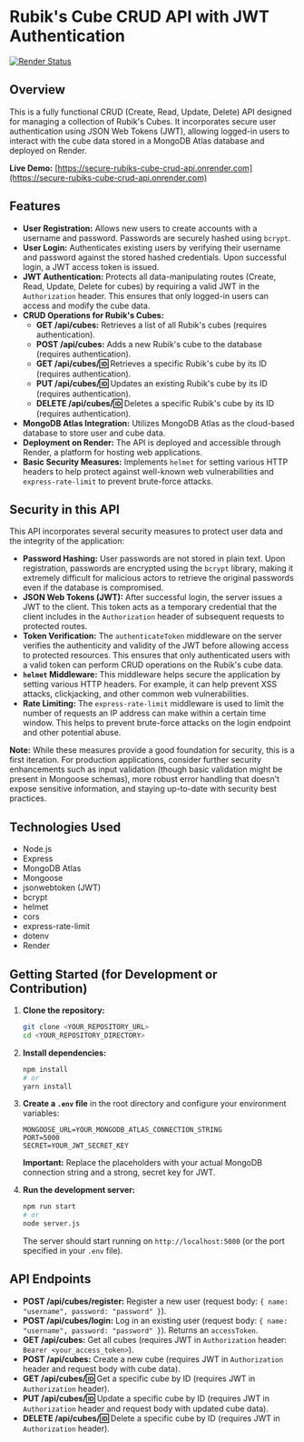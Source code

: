 # Rubik's Cube CRUD API with JWT Authentication

[![Render Status](https://img.shields.io/render/secure-rubiks-cube-crud-api)](https://secure-rubiks-cube-crud-api.onrender.com)

## Overview

This is a fully functional CRUD (Create, Read, Update, Delete) API designed for managing a collection of Rubik's Cubes. It incorporates secure user authentication using JSON Web Tokens (JWT), allowing logged-in users to interact with the cube data stored in a MongoDB Atlas database and deployed on Render.

**Live Demo:** [https://secure-rubiks-cube-crud-api.onrender.com](https://secure-rubiks-cube-crud-api.onrender.com)

## Features

* **User Registration:** Allows new users to create accounts with a username and password. Passwords are securely hashed using `bcrypt`.
* **User Login:** Authenticates existing users by verifying their username and password against the stored hashed credentials. Upon successful login, a JWT access token is issued.
* **JWT Authentication:** Protects all data-manipulating routes (Create, Read, Update, Delete for cubes) by requiring a valid JWT in the `Authorization` header. This ensures that only logged-in users can access and modify the cube data.
* **CRUD Operations for Rubik's Cubes:**
    * **GET /api/cubes:** Retrieves a list of all Rubik's cubes (requires authentication).
    * **POST /api/cubes:** Adds a new Rubik's cube to the database (requires authentication).
    * **GET /api/cubes/:id:** Retrieves a specific Rubik's cube by its ID (requires authentication).
    * **PUT /api/cubes/:id:** Updates an existing Rubik's cube by its ID (requires authentication).
    * **DELETE /api/cubes/:id:** Deletes a specific Rubik's cube by its ID (requires authentication).
* **MongoDB Atlas Integration:** Utilizes MongoDB Atlas as the cloud-based database to store user and cube data.
* **Deployment on Render:** The API is deployed and accessible through Render, a platform for hosting web applications.
* **Basic Security Measures:** Implements `helmet` for setting various HTTP headers to help protect against well-known web vulnerabilities and `express-rate-limit` to prevent brute-force attacks.

## Security in this API

This API incorporates several security measures to protect user data and the integrity of the application:

* **Password Hashing:** User passwords are not stored in plain text. Upon registration, passwords are encrypted using the `bcrypt` library, making it extremely difficult for malicious actors to retrieve the original passwords even if the database is compromised.
* **JSON Web Tokens (JWT):** After successful login, the server issues a JWT to the client. This token acts as a temporary credential that the client includes in the `Authorization` header of subsequent requests to protected routes.
* **Token Verification:** The `authenticateToken` middleware on the server verifies the authenticity and validity of the JWT before allowing access to protected resources. This ensures that only authenticated users with a valid token can perform CRUD operations on the Rubik's cube data.
* **`helmet` Middleware:** This middleware helps secure the application by setting various HTTP headers. For example, it can help prevent XSS attacks, clickjacking, and other common web vulnerabilities.
* **Rate Limiting:** The `express-rate-limit` middleware is used to limit the number of requests an IP address can make within a certain time window. This helps to prevent brute-force attacks on the login endpoint and other potential abuse.

**Note:** While these measures provide a good foundation for security, this is a first iteration. For production applications, consider further security enhancements such as input validation (though basic validation might be present in Mongoose schemas), more robust error handling that doesn't expose sensitive information, and staying up-to-date with security best practices.

## Technologies Used

* Node.js
* Express
* MongoDB Atlas
* Mongoose
* jsonwebtoken (JWT)
* bcrypt
* helmet
* cors
* express-rate-limit
* dotenv
* Render

## Getting Started (for Development or Contribution)

1.  **Clone the repository:**
    ```bash
    git clone <YOUR_REPOSITORY_URL>
    cd <YOUR_REPOSITORY_DIRECTORY>
    ```

2.  **Install dependencies:**
    ```bash
    npm install
    # or
    yarn install
    ```

3.  **Create a `.env` file** in the root directory and configure your environment variables:
    ```env
    MONGOOSE_URL=YOUR_MONGODB_ATLAS_CONNECTION_STRING
    PORT=5000
    SECRET=YOUR_JWT_SECRET_KEY
    ```
    **Important:** Replace the placeholders with your actual MongoDB connection string and a strong, secret key for JWT.

4.  **Run the development server:**
    ```bash
    npm run start
    # or
    node server.js
    ```
    The server should start running on `http://localhost:5000` (or the port specified in your `.env` file).

## API Endpoints

* **POST /api/cubes/register:** Register a new user (request body: `{ name: "username", password: "password" }`).
* **POST /api/cubes/login:** Log in an existing user (request body: `{ name: "username", password: "password" }`). Returns an `accessToken`.
* **GET /api/cubes:** Get all cubes (requires JWT in `Authorization` header: `Bearer <your_access_token>`).
* **POST /api/cubes:** Create a new cube (requires JWT in `Authorization` header and request body with cube data).
* **GET /api/cubes/:id:** Get a specific cube by ID (requires JWT in `Authorization` header).
* **PUT /api/cubes/:id:** Update a specific cube by ID (requires JWT in `Authorization` header and request body with updated cube data).
* **DELETE /api/cubes/:id:** Delete a specific cube by ID (requires JWT in `Authorization` header).
